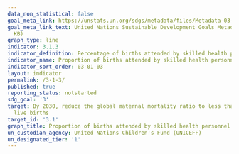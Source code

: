 ```yaml
---
data_non_statistical: false
goal_meta_link: https://unstats.un.org/sdgs/metadata/files/Metadata-03-01-02.pdf
goal_meta_link_text: United Nations Sustainable Development Goals Metadata (PDF 374
  KB)
graph_type: line
indicator: 3.1.3
indicator_definition: Percentage of births attended by skilled health personnel
indicator_name: Proportion of births attended by skilled health personnel
indicator_sort_order: 03-01-03
layout: indicator
permalink: /3-1-3/
published: true
reporting_status: notstarted
sdg_goal: '3'
target: By 2030, reduce the global maternal mortality ratio to less than 70 per 100,000
  live births
target_id: '3.1'
graph_title: Proportion of births attended by skilled health personnel
un_custodian_agency: United Nations Children's Fund (UNICEFF)
un_designated_tier: '1'
---
```


